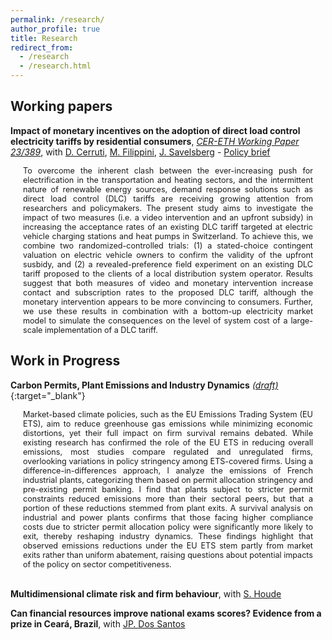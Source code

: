 ```yaml
---
permalink: /research/
author_profile: true
title: Research
redirect_from:
  - /research
  - /research.html
---
```


## Working papers

**Impact of monetary incentives on the adoption of direct load control electricity tariffs by residential consumers**, [*CER-ETH Working Paper 23/389*](https://ethz.ch/content/dam/ethz/special-interest/mtec/cer-eth/cer-eth-dam/documents/working-papers/wp-23-389.pdf), with [D. Cerruti](https://davidecerruti.weebly.com/), [M. Filippini](https://scholar.google.com/citations?user=rFW0mNUAAAAJ&hl=it), [J. Savelsberg](https://sites.google.com/view/jonassavelsberg/about) - [Policy brief](https://www.aramis.admin.ch/Default?DocumentID=71908&Load=true)  

<div style="font-size: 0.9em; text-align: justify; margin-left: 20px; margin-right: 20px;">
To overcome the inherent clash between the ever-increasing push for electrification in the transportation and heating sectors, and the intermittent nature of renewable energy sources, demand response solutions such as direct load control (DLC) tariffs are receiving growing attention from researchers and policymakers. The present study aims to investigate the impact of two measures (i.e. a video intervention and an upfront subsidy) in increasing the acceptance rates of an existing DLC tariff targeted at electric vehicle charging stations and heat pumps in Switzerland. To achieve this, we combine two randomized-controlled trials: (1) a stated-choice contingent valuation on electric vehicle owners to confirm the validity of the upfront susbidy, and (2) a revealed-preference field experiment on an existing DLC tariff proposed to the clients of a local distribution system operator. Results suggest that both measures of video and monetary intervention increase contact and subscription rates to the proposed DLC tariff, although the monetary intervention appears to be more convincing to consumers. Further, we use these results in combination with a bottom-up electricity market model to simulate the consequences on the level of system cost of a large-scale implementation of a DLC tariff.
</div>  

## Work in Progress

**Carbon Permits, Plant Emissions and Industry Dynamics** [*(draft)*](https://floramarchioro.github.io/assets/Marchioro_Carbon_Permits_Plant_Emissions_and_Industry_Dynamics.pdf){:target="_blank"}  

<div style="font-size: 0.9em; text-align: justify; margin-left: 20px; margin-right: 20px;">
Market-based climate policies, such as the EU Emissions Trading System (EU ETS), aim to reduce greenhouse gas emissions while minimizing economic distortions, yet their full impact on firm survival remains debated. While existing research has confirmed the role of the EU ETS in reducing overall emissions, most studies compare regulated and unregulated firms, overlooking variations in policy stringency among ETS-covered firms. Using a difference-in-differences approach, I analyze the emissions of French industrial plants, categorizing them based on permit allocation stringency and pre-existing permit banking. I find that plants subject to stricter permit constraints reduced emissions more than their sectoral peers, but that a portion of these reductions stemmed from plant exits. A survival analysis on industrial and power plants confirms that those facing higher compliance costs due to stricter permit allocation policy were significantly more likely to exit, thereby reshaping industry dynamics. These findings highlight that observed emissions reductions under the EU ETS stem partly from market exits rather than uniform abatement, raising questions about potential impacts of the policy on sector competitiveness.
</div><br/>  

**Multidimensional climate risk and firm behaviour**, with [S. Houde](https://sebastien-houde.com/)  

**Can financial resources improve national exams scores? Evidence from a prize in Ceará, Brazil**, with [JP. Dos Santos](https://sites.google.com/site/joaorpereirasantos/home)  
